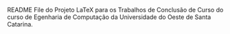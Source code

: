 README File do Projeto LaTeX para os Trabalhos de Conclusão de Curso do curso de Egenharia de Computação da Universidade do Oeste de Santa Catarina.